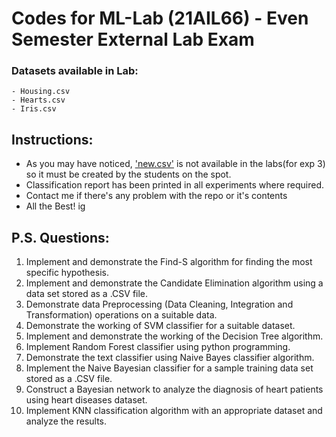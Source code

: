 # Codes for ML-Lab (21AIL66) - Even Semester External Lab Exam

### Datasets available in Lab:
    - Housing.csv
    - Hearts.csv
    - Iris.csv

## Instructions:
* As you may have noticed, ['new.csv'](./new.csv) is not available in the labs(for exp 3) so it must be created by the students on the spot.
* Classification report has been printed in all experiments where required.
* Contact me if there's any problem with the repo or it's contents
* All the Best! ig

## P.S. Questions:
1.	Implement and demonstrate the Find-S algorithm for finding the most specific hypothesis.
2.	Implement and demonstrate the Candidate Elimination algorithm using a data set stored as a .CSV file.
3.	Demonstrate data Preprocessing (Data Cleaning, Integration and Transformation) operations on a suitable data.
4.	Demonstrate the working of SVM classifier for a suitable dataset.
5.	Implement and demonstrate the working of the Decision Tree algorithm.
6.	Implement Random Forest classifier using python programming.
7.	Demonstrate the text classifier using Naive Bayes classifier algorithm.
8.	Implement the Naive Bayesian classifier for a sample training data set stored as a .CSV file.
9.	Construct a Bayesian network to analyze the diagnosis of heart patients using heart diseases dataset.
10.	Implement KNN classification algorithm with an appropriate dataset and analyze the results.
